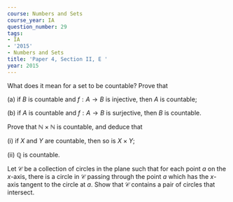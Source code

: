 ```yaml
---
course: Numbers and Sets
course_year: IA
question_number: 29
tags:
- IA
- '2015'
- Numbers and Sets
title: 'Paper 4, Section II, E '
year: 2015
---
```




What does it mean for a set to be countable? Prove that

(a) if $B$ is countable and $f: A \rightarrow B$ is injective, then $A$ is countable;

(b) if $A$ is countable and $f: A \rightarrow B$ is surjective, then $B$ is countable.

Prove that $\mathbb{N} \times \mathbb{N}$ is countable, and deduce that

(i) if $X$ and $Y$ are countable, then so is $X \times Y$;

(ii) $\mathbb{Q}$ is countable.

Let $\mathcal{C}$ be a collection of circles in the plane such that for each point $a$ on the $x$-axis, there is a circle in $\mathcal{C}$ passing through the point $a$ which has the $x$-axis tangent to the circle at $a$. Show that $\mathcal{C}$ contains a pair of circles that intersect.